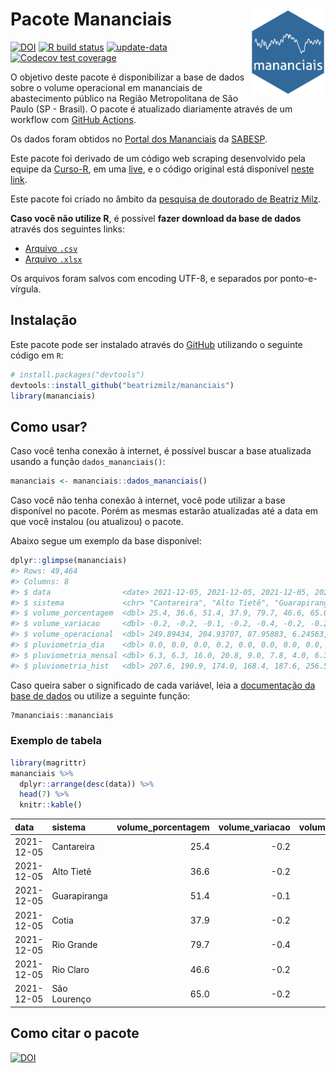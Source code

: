 
<!-- README.md is generated from README.Rmd. Please edit that file -->

# Pacote Mananciais <img src="man/figures/hexlogo.png" align="right" width = "120px"/>

<!-- badges: start -->

[![DOI](https://zenodo.org/badge/DOI/10.5281/zenodo.4733056.svg)](https://doi.org/10.5281/zenodo.4733056)
[![R build
status](https://github.com/beatrizmilz/mananciais/workflows/R-CMD-check/badge.svg)](https://github.com/beatrizmilz/mananciais/actions)
[![update-data](https://github.com/beatrizmilz/mananciais/actions/workflows/2-update_data.yaml/badge.svg)](https://github.com/beatrizmilz/mananciais/actions/workflows/2-update_data.yaml)
[![Codecov test
coverage](https://codecov.io/gh/beatrizmilz/mananciais/branch/master/graph/badge.svg)](https://codecov.io/gh/beatrizmilz/mananciais?branch=master)
<!-- badges: end -->

O objetivo deste pacote é disponibilizar a base de dados sobre o volume
operacional em mananciais de abastecimento público na Região
Metropolitana de São Paulo (SP - Brasil). O pacote é atualizado
diariamente através de um workflow com [GitHub
Actions](https://github.com/beatrizmilz/mananciais/actions).

Os dados foram obtidos no [Portal dos
Mananciais](http://mananciais.sabesp.com.br/Situacao) da
[SABESP](http://site.sabesp.com.br/site/Default.aspx).

Este pacote foi derivado de um código web scraping desenvolvido pela
equipe da [Curso-R](https://www.curso-r.com/), em uma
[live](https://youtu.be/jvZIxrMmOcQ), e o código original está
disponível [neste
link](https://github.com/curso-r/lives/blob/master/drafts/20200730_scraper_sabesp.R).

Este pacote foi criado no âmbito da [pesquisa de doutorado de Beatriz
Milz](https://beatrizmilz.github.io/tese/).

**Caso você não utilize R**, é possível **fazer download da base de
dados** através dos seguintes links:

  - [Arquivo
    `.csv`](https://github.com/beatrizmilz/mananciais/raw/master/inst/extdata/mananciais.csv)
  - [Arquivo
    `.xlsx`](https://github.com/beatrizmilz/mananciais/blob/master/inst/extdata/mananciais.xlsx?raw=true)

Os arquivos foram salvos com encoding UTF-8, e separados por
ponto-e-vírgula.

## Instalação

Este pacote pode ser instalado através do [GitHub](https://github.com/)
utilizando o seguinte código em `R`:

``` r
# install.packages("devtools")
devtools::install_github("beatrizmilz/mananciais")
library(mananciais)
```

## Como usar?

Caso você tenha conexão à internet, é possível buscar a base atualizada
usando a função `dados_mananciais()`:

``` r
mananciais <- mananciais::dados_mananciais() 
```

Caso você não tenha conexão à internet, você pode utilizar a base
disponível no pacote. Porém as mesmas estarão atualizadas até a data em
que você instalou (ou atualizou) o pacote.

Abaixo segue um exemplo da base disponível:

``` r
dplyr::glimpse(mananciais)
#> Rows: 49,464
#> Columns: 8
#> $ data                <date> 2021-12-05, 2021-12-05, 2021-12-05, 2021-12-05, 2…
#> $ sistema             <chr> "Cantareira", "Alto Tietê", "Guarapiranga", "Cotia…
#> $ volume_porcentagem  <dbl> 25.4, 36.6, 51.4, 37.9, 79.7, 46.6, 65.0, 25.6, 36…
#> $ volume_variacao     <dbl> -0.2, -0.2, -0.1, -0.2, -0.4, -0.2, -0.2, -0.2, -0…
#> $ volume_operacional  <dbl> 249.89434, 204.93707, 87.95883, 6.24563, 89.38006,…
#> $ pluviometria_dia    <dbl> 0.0, 0.0, 0.0, 0.2, 0.0, 0.0, 0.0, 0.0, 0.0, 0.2, …
#> $ pluviometria_mensal <dbl> 6.3, 6.3, 16.0, 20.8, 9.0, 7.8, 4.0, 6.3, 6.3, 16.…
#> $ pluviometria_hist   <dbl> 207.6, 190.9, 174.0, 168.4, 187.6, 256.5, 210.6, 2…
```

Caso queira saber o significado de cada variável, leia a [documentação
da base de
dados](https://beatrizmilz.github.io/mananciais/reference/mananciais.html)
ou utilize a seguinte função:

``` r
?mananciais::mananciais
```

### Exemplo de tabela

``` r
library(magrittr)
mananciais %>% 
  dplyr::arrange(desc(data)) %>% 
  head(7) %>%
  knitr::kable()
```

| data       | sistema      | volume\_porcentagem | volume\_variacao | volume\_operacional | pluviometria\_dia | pluviometria\_mensal | pluviometria\_hist |
| :--------- | :----------- | ------------------: | ---------------: | ------------------: | ----------------: | -------------------: | -----------------: |
| 2021-12-05 | Cantareira   |                25.4 |            \-0.2 |           249.89434 |               0.0 |                  6.3 |              207.6 |
| 2021-12-05 | Alto Tietê   |                36.6 |            \-0.2 |           204.93707 |               0.0 |                  6.3 |              190.9 |
| 2021-12-05 | Guarapiranga |                51.4 |            \-0.1 |            87.95883 |               0.0 |                 16.0 |              174.0 |
| 2021-12-05 | Cotia        |                37.9 |            \-0.2 |             6.24563 |               0.2 |                 20.8 |              168.4 |
| 2021-12-05 | Rio Grande   |                79.7 |            \-0.4 |            89.38006 |               0.0 |                  9.0 |              187.6 |
| 2021-12-05 | Rio Claro    |                46.6 |            \-0.2 |             6.36665 |               0.0 |                  7.8 |              256.5 |
| 2021-12-05 | São Lourenço |                65.0 |            \-0.2 |            57.73014 |               0.0 |                  4.0 |              210.6 |

## Como citar o pacote

[![DOI](https://zenodo.org/badge/DOI/10.5281/zenodo.4733056.svg)](https://doi.org/10.5281/zenodo.4733056)
